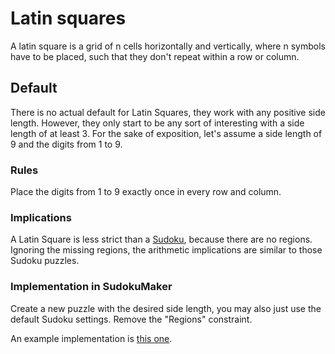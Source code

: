 # Latin squares
A latin square is a grid of n cells horizontally and vertically, where n symbols have to be placed, such that they don't repeat within a row or column.

## Default
There is no actual default for Latin Squares, they work with any positive side length. However, they only start to be any sort of interesting with a side length of at least 3.
For the sake of exposition, let's assume a side length of 9 and the digits from 1 to 9.

### Rules
Place the digits from 1 to 9 exactly once in every row and column.

### Implications
A Latin Square is less strict than a [Sudoku](/constraints/sudoku/README.md), because there are no regions.
Ignoring the missing regions, the arithmetic implications are similar to those Sudoku puzzles.

### Implementation in SudokuMaker
Create a new puzzle with the desired side length, you may also just use the default Sudoku settings.
Remove the "Regions" constraint.

An example implementation is [this one](https://sudokumaker.app/?puzzle=N4IgZg9gTgtghgFwGoFMoGcCWEB2IBcIAjAHQCsJADCADQgAOArgF7MA2KBoOcMnhtEHEYIAFtAIgAwqKiZ0AFQj1R6ANaZBAYxRs26AgG1gAXxqnzZi9au3L9mw7uOXzt04%2BvP7r75--vQL8ggOCw0LcAXTotXHQEKDhMHAQDfENIkxMgA).
